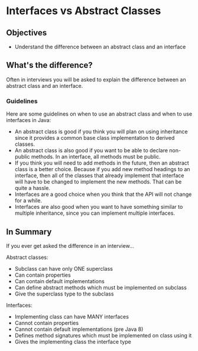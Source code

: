 # Interfaces vs Abstract Classes

## Objectives

- Understand the difference between an abstract class and an interface

## What's the difference?

Often in interviews you will be asked to explain the difference between an abstract class and an interface.

### Guidelines

Here are some guidelines on when to use an abstract class and when to use interfaces in Java:

- An abstract class is good if you think you will plan on using inheritance since it provides a common base class implementation to derived classes.
- An abstract class is also good if you want to be able to declare non-public methods. In an interface, all methods must be public.
- If you think you will need to add methods in the future, then an abstract class is a better choice. Because if you add new method headings to an interface, then all of the classes that already implement that interface will have to be changed to implement the new methods. That can be quite a hassle.
- Interfaces are a good choice when you think that the API will not change for a while.
- Interfaces are also good when you want to have something similar to multiple inheritance, since you can implement multiple interfaces.

## In Summary

If you ever get asked the difference in an interview...

Abstract classes:

- Subclass can have only ONE superclass
- Can contain properties
- Can contain default implementations
- Can define abstract methods which must be implemented on subclass
- Give the superclass type to the subclass

Interfaces:

- Implementing class can have MANY interfaces
- Cannot contain properties
- Cannot contain default implementations (pre Java 8)
- Defines method signatures which must be implemented on class using it
- Gives the implementing class the interface type
